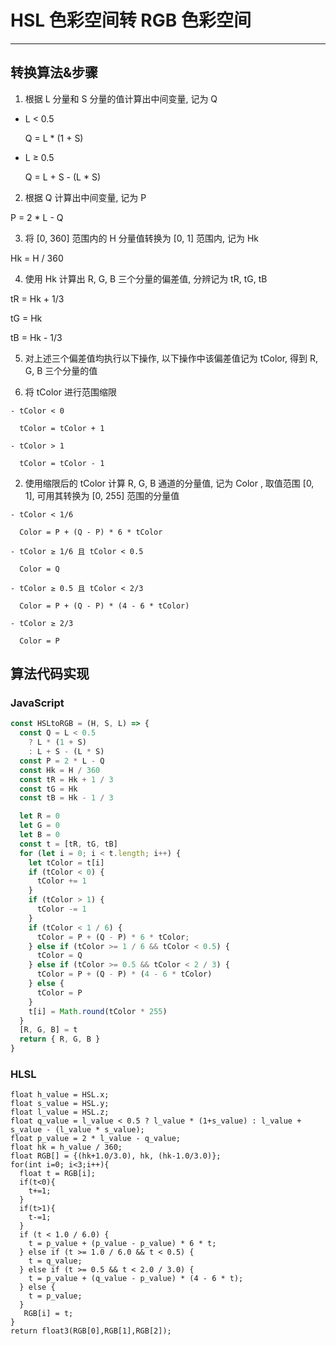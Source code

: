 # HSL 色彩空间转 RGB 色彩空间

---

## 转换算法&步骤

1. 根据 L 分量和 S 分量的值计算出中间变量, 记为 Q
  - L < 0.5
    
    Q = L * (1 + S)
    
  - L ≥ 0.5
    
    Q = L + S - (L * S)
    
2. 根据 Q 计算出中间变量, 记为 P
  
  P = 2 * L - Q
  
3. 将 [0, 360] 范围内的 H 分量值转换为 [0, 1] 范围内, 记为 Hk
  
  Hk = H / 360
  
4. 使用 Hk 计算出 R, G, B 三个分量的偏差值, 分辨记为 tR, tG, tB
  
  tR = Hk + 1/3
  
  tG = Hk
  
  tB = Hk - 1/3
  
5. 对上述三个偏差值均执行以下操作, 以下操作中该偏差值记为 tColor, 得到 R, G, B 三个分量的值

  1. 将 tColor 进行范围缩限

    - tColor < 0
      
      tColor = tColor + 1
      
    - tColor > 1
      
      tColor = tColor - 1
      
  2. 使用缩限后的 tColor 计算 R, G, B 通道的分量值, 记为 Color , 取值范围 [0, 1], 可用其转换为 [0, 255] 范围的分量值

    - tColor < 1/6
      
      Color = P + (Q - P) * 6 * tColor
      
    - tColor ≥ 1/6 且 tColor < 0.5
      
      Color = Q
      
    - tColor ≥ 0.5 且 tColor < 2/3
      
      Color = P + (Q - P) * (4 - 6 * tColor)
      
    - tColor ≥ 2/3
      
      Color = P

## 算法代码实现

### JavaScript

```js
const HSLtoRGB = (H, S, L) => {
  const Q = L < 0.5
    ? L * (1 + S)
    : L + S - (L * S)
  const P = 2 * L - Q
  const Hk = H / 360
  const tR = Hk + 1 / 3
  const tG = Hk
  const tB = Hk - 1 / 3

  let R = 0
  let G = 0
  let B = 0
  const t = [tR, tG, tB]
  for (let i = 0; i < t.length; i++) {
    let tColor = t[i]
    if (tColor < 0) {
      tColor += 1
    }
    if (tColor > 1) {
      tColor -= 1
    }
    if (tColor < 1 / 6) {
      tColor = P + (Q - P) * 6 * tColor;
    } else if (tColor >= 1 / 6 && tColor < 0.5) {
      tColor = Q
    } else if (tColor >= 0.5 && tColor < 2 / 3) {
      tColor = P + (Q - P) * (4 - 6 * tColor)
    } else {
      tColor = P
    }
    t[i] = Math.round(tColor * 255)
  }
  [R, G, B] = t
  return { R, G, B }
}
```

### HLSL

```hlsl
float h_value = HSL.x;
float s_value = HSL.y;
float l_value = HSL.z;
float q_value = l_value < 0.5 ? l_value * (1+s_value) : l_value + s_value - (l_value * s_value);
float p_value = 2 * l_value - q_value;
float hk = h_value / 360;
float RGB[] = {(hk+1.0/3.0), hk, (hk-1.0/3.0)};
for(int i=0; i<3;i++){
  float t = RGB[i];
  if(t<0){
    t+=1;
  }
  if(t>1){
    t-=1;
  }
  if (t < 1.0 / 6.0) {
    t = p_value + (p_value - p_value) * 6 * t;
  } else if (t >= 1.0 / 6.0 && t < 0.5) {
    t = q_value;
  } else if (t >= 0.5 && t < 2.0 / 3.0) {
    t = p_value + (q_value - p_value) * (4 - 6 * t);
  } else {
    t = p_value;
  }
   RGB[i] = t;
}
return float3(RGB[0],RGB[1],RGB[2]);
```